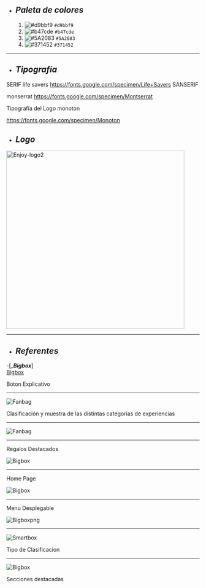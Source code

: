 + ## ___Paleta de colores___
  1. ![#d9bbf9](https://via.placeholder.com/15/d9bbf9/000000?text=+) `#d9bbf9`
  2. ![#b47cde](https://via.placeholder.com/15/b47cde/000000?text=+) `#b47cde`
  3. ![#5A2083 ](https://via.placeholder.com/15/5A2083/000000?text=+) `#5A2083 `
  4. ![#371452](https://via.placeholder.com/15/371452/000000?text=+) `#371452`
 ___
 
 + ## ___Tipografía___

SERIF
life savers
https://fonts.google.com/specimen/Life+Savers
SANSERIF

 monserrat
https://fonts.google.com/specimen/Montserrat

Tipografía del Logo
monoton

https://fonts.google.com/specimen/Monoton


+ ## ___Logo___
<img width="464" alt="Enjoy-logo2" src="https://user-images.githubusercontent.com/93154485/141705412-abb4b94f-0af2-40b0-9264-da0063895251.png">

___
+ ## ___Referentes___
-[____Bigbox___]   
  [Bigbox](https://user-images.githubusercontent.com/93610078/142037915-47161671-8f76-4797-9da2-eaeee332e4b7.png)
 
 Boton Explicativo
___      
 ![Fanbag](https://user-images.githubusercontent.com/93610078/142046977-846508d1-1717-4fc9-997a-098c321cbc34.png)
 
 Clasificación y muestra de las distintas categorías de experiencias
___
![Fanbag](https://user-images.githubusercontent.com/93610078/142048383-3b86adcd-e1ee-4576-95f0-9680aaceea5f.png)
___
 Regalos Destacados

![Bigbox](https://user-images.githubusercontent.com/93610078/142035916-6d04696b-0503-47d6-ba41-cfdb02614f56.png)    
___
 Home Page

 ![Bigbox](https://user-images.githubusercontent.com/93610078/142041454-3967533c-2dc1-48a3-a866-b0cdeb262bd3.png)   
___
Menu Desplegable

 ![Bigboxpng](https://user-images.githubusercontent.com/93610078/142042421-ab721a24-484b-40a1-ab3d-9e32fbc4299b.png)
___  
 ![Smartbox](https://user-images.githubusercontent.com/93610078/142047682-6f2068e6-1b8b-468f-94ac-c79613d55629.png)
 
 Tipo de Clasificacion
___
 ![Bigbox](https://user-images.githubusercontent.com/93610078/142043325-0d816e65-652f-4c68-8afd-9c2153925503.png)

Secciones destacadas

